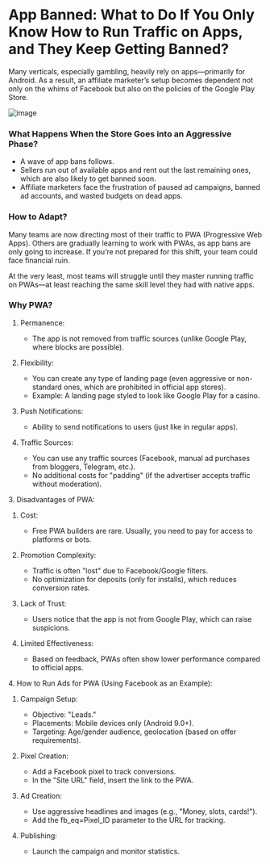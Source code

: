 # App Banned: What to Do If You Only Know How to Run Traffic on Apps, and They Keep Getting Banned?

Many verticals, especially gambling, heavily rely on apps—primarily for Android. As a result, an affiliate marketer’s setup becomes dependent not only on the whims of Facebook but also on the policies of the Google Play Store.

![image](/img/5.4/image1.webp)

### What Happens When the Store Goes into an Aggressive Phase?

* A wave of app bans follows.  
* Sellers run out of available apps and rent out the last remaining ones, which are also likely to get banned soon.  
* Affiliate marketers face the frustration of paused ad campaigns, banned ad accounts, and wasted budgets on dead apps.

### How to Adapt?

Many teams are now directing most of their traffic to PWA (Progressive Web Apps). Others are gradually learning to work with PWAs, as app bans are only going to increase. If you’re not prepared for this shift, your team could face financial ruin.

At the very least, most teams will struggle until they master running traffic on PWAs—at least reaching the same skill level they had with native apps.  

### Why PWA?

1. Permanence:  
   * The app is not removed from traffic sources (unlike Google Play, where blocks are possible).

2. Flexibility:  
   * You can create any type of landing page (even aggressive or non-standard ones, which are prohibited in official app stores).  
   * Example: A landing page styled to look like Google Play for a casino.

3. Push Notifications:  
   * Ability to send notifications to users (just like in regular apps).

4. Traffic Sources:  
   * You can use any traffic sources (Facebook, manual ad purchases from bloggers, Telegram, etc.).  
   * No additional costs for "padding" (if the advertiser accepts traffic without moderation).

3\. Disadvantages of PWA:

1. Cost:  
   * Free PWA builders are rare. Usually, you need to pay for access to platforms or bots.

2. Promotion Complexity:  
   * Traffic is often "lost" due to Facebook/Google filters.  
   * No optimization for deposits (only for installs), which reduces conversion rates.

3. Lack of Trust:  
   * Users notice that the app is not from Google Play, which can raise suspicions.

4. Limited Effectiveness:  
   * Based on feedback, PWAs often show lower performance compared to official apps.

4\. How to Run Ads for PWA (Using Facebook as an Example):

1. Campaign Setup:  
   * Objective: "Leads."  
   * Placements: Mobile devices only (Android 9.0+).  
   * Targeting: Age/gender audience, geolocation (based on offer requirements).

2. Pixel Creation:  
   * Add a Facebook pixel to track conversions.  
   * In the "Site URL" field, insert the link to the PWA.

3. Ad Creation:  
   * Use aggressive headlines and images (e.g., "Money, slots, cards\!").  
   * Add the fb\_eq=Pixel\_ID parameter to the URL for tracking.

4. Publishing:  
   * Launch the campaign and monitor statistics.